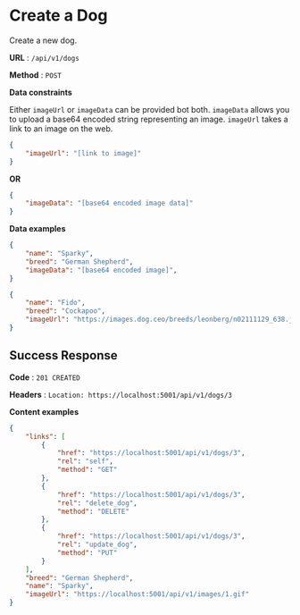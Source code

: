 # Create a Dog

Create a new dog.

**URL** : `/api/v1/dogs`

**Method** : `POST`

**Data constraints**

Either `imageUrl` or `imageData` can be provided bot both.  `imageData` allows you to upload a base64 encoded string representing an image.  `imageUrl` takes a link to an image on the web.

```json
{
    "imageUrl": "[link to image]"
}
```

**OR**

```json
{
    "imageData": "[base64 encoded image data]"
}
```

**Data examples**

```json
{
    "name": "Sparky",
    "breed": "German Shepherd",
    "imageData": "[base64 encoded image]",
}
```

```json
{
    "name": "Fido",
    "breed": "Cockapoo",
    "imageUrl": "https://images.dog.ceo/breeds/leonberg/n02111129_638.jpg"
}
```

## Success Response

**Code** : `201 CREATED`

**Headers** : `Location: https://localhost:5001/api/v1/dogs/3`

**Content examples**

```json
{
    "links": [
        {
            "href": "https://localhost:5001/api/v1/dogs/3",
            "rel": "self",
            "method": "GET"
        },
        {
            "href": "https://localhost:5001/api/v1/dogs/3",
            "rel": "delete_dog",
            "method": "DELETE"
        },
        {
            "href": "https://localhost:5001/api/v1/dogs/3",
            "rel": "update_dog",
            "method": "PUT"
        }
    ],
    "breed": "German Shepherd",
    "name": "Sparky",
    "imageUrl": "https://localhost:5001/api/v1/images/1.gif"
}
```
